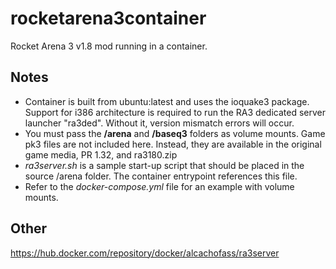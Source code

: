 # rocketarena3container
Rocket Arena 3 v1.8 mod running in a container. 

## Notes
- Container is built from ubuntu:latest and uses the ioquake3 package. Support for i386 architecture is required to run the RA3 dedicated server launcher "ra3ded". Without it, version mismatch errors will occur.
- You must pass the **/arena** and **/baseq3** folders as volume mounts. Game pk3 files are not included here. Instead, they are available in the original game media, PR 1.32, and ra3180.zip 
- _ra3server.sh_ is a sample start-up script that should be placed in the source /arena folder. The container entrypoint references this file. 
- Refer to the _docker-compose.yml_ file for an example with volume mounts. 

## Other
https://hub.docker.com/repository/docker/alcachofass/ra3server

